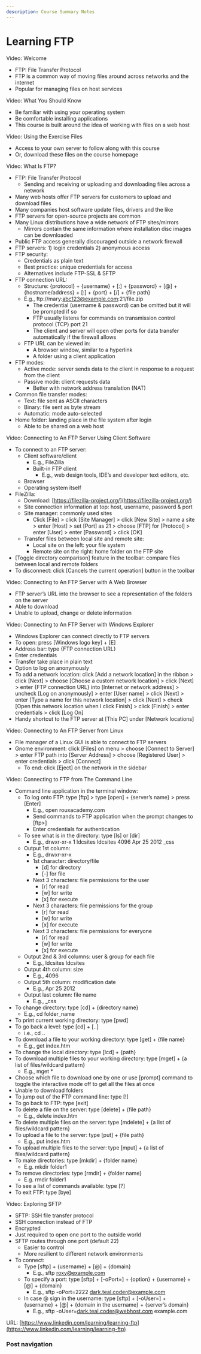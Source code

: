 ```yaml
---
description: Course Summary Notes
---
```


# Learning FTP

Video: Welcome

* FTP: File Transfer Protocol
* FTP is a common way of moving files around across networks and the internet
* Popular for managing files on host services



Video: What You Should Know

* Be familiar with using your operating system
* Be comfortable installing applications
* This course is built around the idea of working with files on a web host



Video: Using the Exercise Files

* Access to your own server to follow along with this course
* Or, download these files on the course homepage



Video: What Is FTP?

* FTP: File Transfer Protocol
  * Sending and receiving or uploading and downloading files across a network
* Many web hosts offer FTP servers for customers to upload and download files
* Many companies host software update files, drivers and the like
* FTP servers for open-source projects are common
* Many Linux distributions have a wide network of FTP sites/mirrors
  * Mirrors contain the same information where installation disc images can be downloaded
* Public FTP access generally discouraged outside a network firewall
* FTP servers: 1) login credentials 2) anonymous access
* FTP security:
  * Credentials as plain text
  * Best practice: unique credentials for access
  * Alternatives include FTP-SSL & SFTP
* FTP connection URL:
  * Structure: {protocol} + {username} + \[:] + {password} + \[@] + {hostname/address} + \[:] + {port} + \[/] + {file path}
  * E.g., ftp://mary:abc123@example.com:21/file.zip
    * The credential (username & password) can be omitted but it will be prompted if so
    * FTP usually listens for commands on transmission control protocol (TCP) port 21
    * The client and server will open other ports for data transfer automatically if the firewall allows
  * FTP URL can be viewed in:
    * A browser window, similar to a hyperlink
    * A folder using a client application
* FTP modes:
  * Active mode: server sends data to the client in response to a request from the client
  * Passive mode: client requests data
    * Better with network address translation (NAT)
* Common file transfer modes:
  * Text: file sent as ASCII characters
  * Binary: file sent as byte stream
  * Automatic: mode auto-selected
* Home folder: landing place in the file system after login
  * Able to be shared on a web host



Video: Connecting to An FTP Server Using Client Software

* To connect to an FTP server:
  * Client software/client
    * E.g., FileZilla
    * Built-in FTP client
      * E.g., web design tools, IDE’s and developer text editors, etc.
  * Browser
  * Operating system itself
* FileZilla:
  * Download: [https://filezilla-project.org/](https://filezilla-project.org/)
  * Site connection information at top: host, username, password & port
  * Site manager: commonly used sites
    * Click \[File] > click \[Site Manager] > click \[New Site] > name a site > enter \[Host] > set \[Port] as 21 > choose \[FTP] for \[Protocol] > enter \[User] > enter \[Password] > click \[OK]
  * Transfer files between local site and remote site:
    * Local site on the left: your file system
    * Remote site on the right: home folder on the FTP site
* \[Toggle directory comparison] feature in the toolbar: compare files between local and remote folders
* To disconnect: click \[Cancels the current operation] button in the toolbar



Video: Connecting to An FTP Server with A Web Browser

* FTP server’s URL into the browser to see a representation of the folders on the server
* Able to download
* Unable to upload, change or delete information

Video: Connecting to An FTP Server with Windows Explorer

* Windows Explorer can connect directly to FTP servers
* To open: press \[Windows logo key] + \[E]
* Address bar: type {FTP connection URL}
* Enter credentials
* Transfer take place in plain text
* Option to log on anonymously
* To add a network location: click \[Add a network location] in the ribbon > click \[Next] > choose \[Choose a custom network location] > click \[Next] > enter {FTP connection URL} into \[Internet or network address] > uncheck \[Log on anonymously] > enter \[User name] > click \[Next] > enter \[Type a name for this network location] > click \[Next] > check \[Open this network location when I click Finish] > click \[Finish] > enter credentials > click \[Log On]
* Handy shortcut to the FTP server at \[This PC] under \[Network locations]



Video: Connecting to An FTP Server from Linux

* File manager of a Linux GUI is able to connect to FTP servers
* Gnome environment: click \[Files] on menu > choose \[Connect to Server] > enter FTP path into \[Server Address] > choose \[Registered User] > enter credentials > click \[Connect]
  * To end: click \[Eject] on the network in the sidebar



Video: Connecting to FTP from The Command Line

* Command line application in the terminal window:
  * To log onto FTP: type \[ftp] > type \[open] + {server’s name} > press \[Enter]
    * E.g., open rouxacademy.com
    * Send commands to FTP application when the prompt changes to \[ftp>]
    * Enter credentials for authentication
  * To see what is in the directory: type \[ls] or \[dir]
    * E.g., drwxr-xr-x        1 ldcsites         ldcsites        4096        Apr 25        2012        \_css
  * Output 1st column:
    * E.g., drwxr-xr-x
    * 1st character: directory/file
      * \[d] for directory
      * \[-] for file
    * Next 3 characters: file permissions for the user
      * \[r] for read
      * \[w] for write
      * \[x] for execute
    * Next 3 characters: file permissions for the group&#x20;
      * \[r] for read
      * \[w] for write
      * \[x] for execute
    * Next 3 characters: file permissions for everyone
      * \[r] for read
      * \[w] for write
      * \[x] for execute
  * Output 2nd & 3rd columns: user & group for each file
    * E.g., ldcsites        ldcsites
  * Output 4th column: size
    * E.g., 4096
  * Output 5th column: modification date
    * E.g., Apr 25        2012
  * Output last column: file name
    * E.g., \_css
* To change directory: type \[cd] + {directory name}
  * E.g., cd folder\_name
* To print current working directory: type \[pwd]
* To go back a level: type \[cd] + \[..]
  * i.e., cd ..
* To download a file to your working directory: type \[get] + {file name}
  * E.g., get index.htm
* To change the local directory: type \[lcd] + {path}
* To download multiple files to your working directory: type \[mget] + {a list of files/wildcard pattern}
  * E.g., mget \*
* Choose which file to download one by one or use \[prompt] command to toggle the interactive mode off to get all the files at once
* Unable to download folders
* To jump out of the FTP command line: type \[!]
* To go back to FTP: type \[exit]
* To delete a file on the server: type \[delete] + {file path}
  * E.g., delete index.htm
* To delete multiple files on the server: type \[mdelete] + {a list of files/wildcard pattern}
* To upload a file to the server: type \[put] + {file path}
  * E.g., put index.htm
* To upload multiple files to the server: type \[mput] + {a list of files/wildcard pattern}
* To make directories: type \[mkdir] + {folder name}
  * E.g. mkdir folder1
* To remove directories: type \[rmdir] + {folder name}
  * E.g. rmdir folder1
* To see a list of commands available: type \[?]
* To exit FTP: type \[bye]



Video: Exploring SFTP

* SFTP: SSH file transfer protocol
* SSH connection instead of FTP
* Encrypted
* Just required to open one port to the outside world
* SFTP routes through one port (default 22)
  * Easier to control
  * More resilient to different network environments
* To connect:
  * Type \[sftp] + {username} + \[@] + {domain}
    * E.g., sftp roxy@example.com
  * To specify a port: type \[sftp] + \[-oPort=] + {option} + {username} + \[@] + {domain}
    * E.g., sftp -oPort=2222 dark.teal.coder@example.com
  * In case @ sign in the username: type \[sftp] + \[-oUser=] + {username} + \[@] + {domain in the username} + {server’s domain}
    * E.g., sftp -oUser=dark.teal.coder@webhost.com example.com







URL: [https://www.linkedin.com/learning/learning-ftp](https://www.linkedin.com/learning/learning-ftp)

### Post navigation
